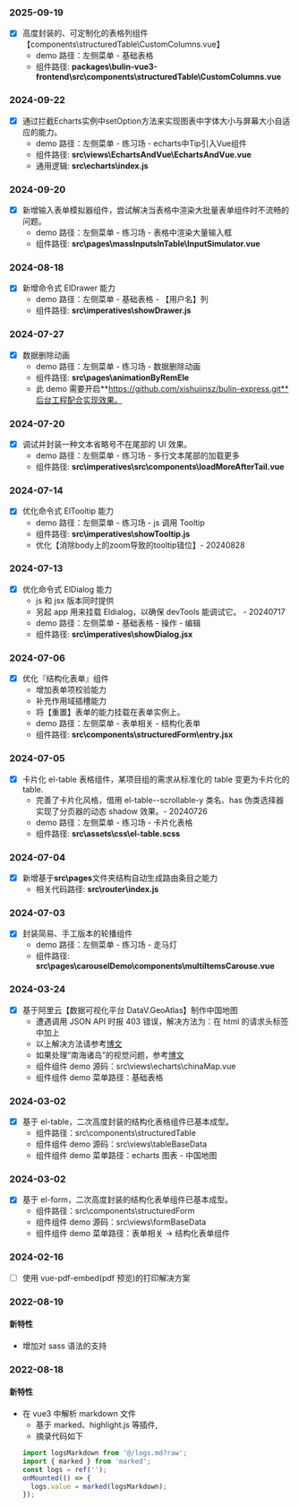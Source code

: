 ### 2025-09-19

- [x] 高度封装的、可定制化的表格列组件【components\structuredTable\CustomColumns.vue】
  - demo 路径：左侧菜单 - 基础表格
  - 组件路径: **packages\bulin-vue3-frontend\src\components\structuredTable\CustomColumns.vue**

### 2024-09-22

- [x] 通过拦截Echarts实例中setOption方法来实现图表中字体大小与屏幕大小自适应的能力。
  - demo 路径：左侧菜单 - 练习场 - echarts中Tip引入Vue组件
  - 组件路径: **src\views\EchartsAndVue\EchartsAndVue.vue**
  - 通用逻辑: **src\echarts\index.js**

### 2024-09-20

- [x] 新增输入表单模拟器组件，尝试解决当表格中渲染大批量表单组件时不流畅的问题。
  - demo 路径：左侧菜单 - 练习场 - 表格中渲染大量输入框
  - 组件路径: **src\pages\massInputsInTable\InputSimulator.vue**

### 2024-08-18

- [x] 新增命令式 ElDrawer 能力
  - demo 路径：左侧菜单 - 基础表格 - 【用户名】列
  - 组件路径: **src\imperatives\showDrawer.js**

### 2024-07-27

- [x] 数据删除动画
  - demo 路径：左侧菜单 - 练习场 - 数据删除动画
  - 组件路径: **src\pages\animationByRemEle**
  - 此 demo 需要开启**https://github.com/xishuiinsz/bulin-express.git**后台工程配合实现效果。

### 2024-07-20

- [x] 调试并封装一种文本省略号不在尾部的 UI 效果。
  - demo 路径：左侧菜单 - 练习场 - 多行文本尾部的加载更多
  - 组件路径: **src\imperatives\src\components\loadMoreAfterTail.vue**

### 2024-07-14

- [x] 优化命令式 ElTooltip 能力
  - demo 路径：左侧菜单 - 练习场 - js 调用 Tooltip
  - 组件路径: **src\imperatives\showTooltip.js**
  - 优化【消除body上的zoom导致的tooltip错位】- 20240828

### 2024-07-13

- [x] 优化命令式 ElDialog 能力
  - js 和 jsx 版本同时提供
  - 另起 app 用来挂载 Eldialog，以确保 devTools 能调试它。 - 20240717
  - demo 路径：左侧菜单 - 基础表格 - 操作 - 编辑
  - 组件路径: **src\imperatives\showDialog.jsx**

### 2024-07-06

- [x] 优化『结构化表单』组件
  - 增加表单项校验能力
  - 补充作用域插槽能力
  - 将【重置】表单的能力挂载在表单实例上。
  - demo 路径：左侧菜单 - 表单相关 - 结构化表单
  - 组件路径: **src\components\structuredForm\entry.jsx**

### 2024-07-05

- [x] 卡片化 el-table 表格组件，某项目组的需求从标准化的 table 变更为卡片化的 table.
  - 完善了卡片化风格，借用 el-table--scrollable-y 类名、has 伪类选择器实现了分页器的动态 shadow 效果。- 20240726
  - demo 路径：左侧菜单 - 练习场 - 卡片化表格
  - 组件路径: **src\assets\css\el-table.scss**

### 2024-07-04

- [x] 新增基于**src\pages**文件夹结构自动生成路由条目之能力
  - 相关代码路径: **src\router\index.js**

### 2024-07-03

- [x] 封装简易、手工版本的轮播组件
  - demo 路径：左侧菜单 - 练习场 - 走马灯
  - 组件路径: **src\pages\carouselDemo\components\multiItemsCarouse.vue**

### 2024-03-24

- [x] 基于阿里云【数据可视化平台 DataV.GeoAtlas】制作中国地图
  - 遭遇调用 JSON API 时报 403 错误，解决方法为：在 html 的请求头标签中加上<meta name=”referrer” content=”no-referrer”>
  - 以上解决方法请参考[博文](https://www.pipipi.net/20626.html)
  - 如果处理“南海诸岛”的视觉问题，参考[博文](https://blog.csdn.net/n_2021/article/details/132836912)
  - 组件组件 demo 源码：src\views\echarts\chinaMap.vue
  - 组件组件 demo 菜单路径：基础表格

### 2024-03-02

- [x] 基于 el-table，二次高度封装的结构化表格组件已基本成型。
  - 组件路径：src\components\structuredTable
  - 组件组件 demo 源码：src\views\tableBaseData
  - 组件组件 demo 菜单路径：echarts 图表 - 中国地图

### 2024-03-02

- [x] 基于 el-form，二次高度封装的结构化表单组件已基本成型。
  - 组件路径：src\components\structuredForm
  - 组件组件 demo 源码：src\views\formBaseData
  - 组件组件 demo 菜单路径：表单相关 -> 结构化表单组件

### 2024-02-16

- [ ] 使用 vue-pdf-embed(pdf 预览)的打印解决方案

### 2022-08-19

#### 新特性

- 增加对 sass 语法的支持

### 2022-08-18

#### 新特性

- 在 vue3 中解析 markdown 文件
  - 基于 marked、highlight.js 等插件,
  - 摘录代码如下
  ```javascript
  import logsMarkdown from '@/logs.md?raw';
  import { marked } from 'marked';
  const logs = ref('');
  onMounted(() => {
    logs.value = marked(logsMarkdown);
  });
  ```
